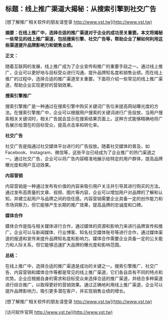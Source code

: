 ## **标题：线上推广渠道大揭秘：从搜索引擎到社交广告**

[想了解推广相关软件的朋友请登录 http://www.vst.tw](http://www.vst.tw)

**摘要：在线上推广中，选择合适的推广渠道对于企业的成功至关重要。本文将揭秘一些常见的线上推广渠道，包括搜索引擎、社交广告等，帮助企业了解如何利用这些渠道提升品牌影响力和销售业绩。**

**正文：**

随着互联网的发展，线上推广成为了企业宣传和推广的重要手段之一。通过线上推广，企业可以更好地与目标受众进行沟通，提升品牌知名度和销售业绩。而在线上推广的过程中，选择合适的推广渠道至关重要。下面将介绍一些常见的线上推广渠道，帮助企业实现更好的营销效果。

**搜索引擎推广**

搜索引擎推广是一种通过在搜索引擎中购买关键词广告位来提高网站曝光度的方法。在搜索引擎推广中，企业可以根据用户搜索的关键词进行广告投放，当用户搜索相关关键词时，相关广告就会显示在搜索结果页面上。这种方式能够精确地将广告展示给潜在的目标受众，提高点击率和转化率。

**社交广告**

社交广告是指通过社交媒体平台进行的广告投放。随着社交媒体的普及，如Facebook、Instagram、微信等，这些平台已经成为了企业推广的热门渠道之一。通过社交广告，企业可以将广告内容精准地展示给特定的用户群体，提高品牌曝光度和用户互动效果。

**内容营销**

内容营销是一种通过发布有价值的内容来吸引用户关注并引导其进行购买的方法。通过发布高质量的文章、视频、图片等内容，企业可以增加用户对品牌的了解和认知，并建立起用户与品牌之间的信任感。内容营销需要企业具备一定的创作能力和市场洞察力，但它能够产生长期的推广效果，提高品牌的忠诚度和口碑。

**媒体合作**

媒体合作是指与相关媒体进行合作，通过媒体的资源和影响力来进行品牌宣传和推广。企业可以与新闻媒体、行业博客、知名社交媒体账号等进行合作，通过媒体渠道的报道和宣传来提升品牌知名度和影响力。媒体合作需要企业具备一定的公关能力和人际关系，但它能够迅速扩大品牌的曝光度和影响范围。

**总结：**

在线上推广中，选择合适的推广渠道是成功的关键之一。搜索引擎推广、社交广告、内容营销和媒体合作等都是常见的线上推广渠道，它们各自具有不同的特点和优势。企业应根据自身的需求和目标受众来选择合适的推广渠道，并结合多种渠道进行综合推广，以取得更好的营销效果。通过正确地利用线上推广渠道，企业可以提升品牌影响力，吸引更多潜在客户，并实现销售业绩的增长。

[想了解推广相关软件的朋友请登录 http://www.vst.tw](http://www.vst.tw)


[访问软件官网 http://www.vst.tw](http://www.vst.tw)

